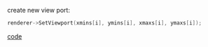 create new view port:

```cpp
renderer->SetViewport(xmins[i], ymins[i], xmaxs[i], ymaxs[i]);
```

[code](../src/ShareCamera.cxx)
